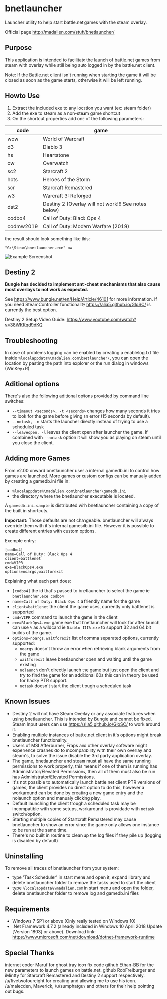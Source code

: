 # bnetlauncher

Launcher utility to help start battle.net games with the steam overlay.

Official page http://madalien.com/stuff/bnetlauncher/

## Purpose

This application is intended to facilitate the launch of battle.net games from steam with overlay
while still being auto logged in by the battle.net client.

Note: If the Battle.net client isn't running when starting the game it will be closed as soon as the game starts, otherwise it will be left running.

## Howto Use

1. Extract the included exe to any location you want (ex: steam folder)
2. Add the exe to steam as a non-steam game shortcut
3. On the shortcut properties add one of the following parameters:

| code          | game                                                  |
| ------------- | ----------------------------------------------------- |
|wow            | World of Warcraft                                     |
|d3             | Diablo 3                                              |
|hs             | Heartstone                                            |
|ow             | Overwatch                                             |
|sc2            | Starcraft 2                                           |
|hots           | Heroes of the Storm                                   |
|scr            | Starcraft Remastered                                  |
|w3             | Warcraft 3: Reforged                                  |
|dst2           | Destiny 2 (Overlay will not work!!! See notes below)  |
|codbo4         | Call of Duty: Black Ops 4                             |
|codmw2019      | Call of Duty: Modern Warfare (2019)                   |

the result should look something like this:

    "G:\Steam\bnetlauncher.exe" ow
    
![Example Screenshot](https://madalien.com/media/uploads/2018/10/steam_parameters_bnetlauncher.png)

## Destiny 2

**Bungie has decided to implement anti-cheat mechanisms that also cause most overlays to not work as expected.**

See https://www.bungie.net/en/Help/Article/46101 for more information.
If you need SteamController functionality https://alia5.github.io/GloSC/ is currently the best option.

Destiny 2 Setup Video Guide: https://www.youtube.com/watch?v=38WKKqd9dKQ

## Troubleshooting

In case of problems logging can be enabled by creating a enablelog.txt file inside `%localappdata%\madalien.com\bnetlauncher\`, you can open the location by pasting the path into explorer or the run dialog in windows (WinKey+R)

## Aditional options

There's also the following aditional options provided by command line switches:

* `--timeout <seconds>, -t <seconds>` changes how many seconds it tries to look for the game before giving an error (15 seconds by default).
* `--notask, -n` starts the launcher directly instead of trying to use a scheduled task
* `--leaveopen, -l` leaves the client open after launcher the game. If combined with `--notask` option it will show you as playing on steam until you close the client.


## Adding more Games

From v2.00 onward bnetlauncher uses a internal gamedb.ini to control how games are launched.
More games or custom configs can be manualy added by creating a gamedb.ini file in:

* `%localappdata%\madalien.com\bnetlauncher\gamedb.ini`
* the directory where the bnetlauncher executable is located.

A `gamesdb.ini.sample` is distributed with bnetlauncher containing a copy of the built in shortcuts.

**Important:** Those defaults are not changeable. bnetlauncher will always override them with it's internal gamesdb.ini file. However it is possible to create different entries with custom options.

Exemple entry:

    [codbo4]
    name=Call of Duty: Black Ops 4
    client=battlenet
    cmd=VIPR
    exe=BlackOps4.exe
    options=noargs,waitforexit

Explaining what each part does:

* `[codbo4]`  the id that's passed to bnetlauncher to select the game ie `bnetlauncher.exe codbo4`
* `name=Call of Duty: Black Ops 4` a friendly name for the game
* `client=battlenet` the client the game uses, currently only battlenet is supported
* `cmd=VIPR` command to launch the game in the client
* `exe=BlackOps4.exe` game exe that bnetlauncher will look for after launch, can use `%` as a wildcard ie `Diablo III%.exe`
    to support 32 and 64 bit builds of the game.
* `options=noargs,waitforexit` list of comma separated options, currently supported:
  * `noargs` doesn't throw an error when retrieving blank arguments from the game
  * `waitforexit` leave bnetlauncher open and waiting until the game existing
  * `nolaunch` don't directly launch the game but just open the client and try to find the game for an additional 60s this can in theory be used for hacky PTR support.
  * `notask` doesn't start the client trough a scheduled task

## Known Issues

* Destiny 2 will not have Steam Overlay or any associate features when using bnetlauncher. This is intended by Bungie and cannot be fixed. Steam Input users can use https://alia5.github.io/GloSC/ to work around it.
* Enabling multiple instances of battle.net client in it's options might break bnetlauncher functionality.
* Users of MSI Afterburner, Fraps and other overlay software might experience crashes do to incompatibility
  with their own overlay and steam's, to solve the issue disable the 3rd party application overlay.
* The game, bnetlauncher and steam must all have the same running permissions to work properly, this means if
  one of them is running has Administrator/Elevated Permissions, then all of them must also be run has
  Administrator/Elevated Permissions.
* It's not possible to automatically launch battle.net client PTR versions of games, the client provides no direct
  option to do this, however a workaround can be done by creating a new game entry and the nolaunch option and manualy clicking play.
* Default launching the client trough a scheduled task may be incompatible with some setups, workaround is providade with `notask` switch/option. 
* Starting multiple copies of Startcraft Remastered may cause bnetlauncher to show an error since the game only allows
  one instance to be run at the same time.
* There's no built in routine to clean up the log files if they pile up (logging is disabled by default)

## Uninstalling

To remove all traces of bnetlauncher from your system:

* type 'Task Scheduler' in start menu and open it, expand library and delete bnetlauncher folder to remove the tasks used to start the client
* type `%localappdata%\madalien.com` in start menu and open the folder, delete bnetlauncher folder to remove log and gamedb.ini files

## Requirements

* Windows 7 SP1 or above (Only really tested on Windows 10)
* .Net Framework 4.7.2 (already included in Windows 10 April 2018 Update [Version 1803] or above). Download link: https://www.microsoft.com/net/download/dotnet-framework-runtime

## Special Thanks

internet coder Maruf for ghost tray icon fix code 
github Ethan-BB for the new parameters to launch games on battle.net. 
github RobFreiburger and iMintty for Starcraft Remastered and Destiny 2 support respectively. 
/u/fivetwofoureight for creating and allowing me to use his icon. 
/u/malecden, Maverick, /u/sumphatguy and others for their help pointing out bugs. 
